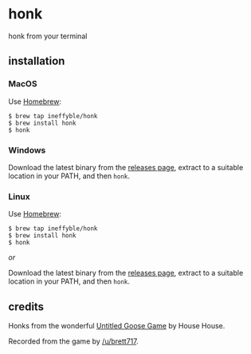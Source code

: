 # honk

honk from your terminal

## installation

### MacOS

Use [Homebrew](https://brew.sh):

```
$ brew tap ineffyble/honk
$ brew install honk
$ honk
```

### Windows

Download the latest binary from the [releases page](https://github.com/ineffyble/honk/releases),
extract to a suitable location in your PATH, and then `honk`.

### Linux

Use [Homebrew](https://brew.sh):

```
$ brew tap ineffyble/honk
$ brew install honk
$ honk
```

*or*

Download the latest binary from the [releases page](https://github.com/ineffyble/honk/releases),
extract to a suitable location in your PATH, and then `honk`.

## credits

Honks from the wonderful [Untitled Goose Game](https://goose.game/) by House House.

Recorded from the game by [/u/brett717](https://www.reddit.com/r/untitledgoosegame/comments/d77le4/honk_ringtones/).
